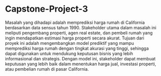 # Capstone-Project-3

Masalah yang dihadapi adalah memprediksi harga rumah di California berdasarkan data sensus tahun 1990. Stakeholder utama dalam masalah ini meliputi pengembang properti, agen real estate, dan pembeli rumah yang ingin mendapatkan estimasi harga properti secara akurat. Tujuan dari proyek ini adalah mengembangkan model prediktif yang mampu memprediksi harga rumah dengan tingkat akurasi yang tinggi, sehingga dapat digunakan untuk mendukung keputusan bisnis yang lebih informasional dan strategis. Dengan model ini, stakeholder dapat membuat keputusan yang lebih baik dalam menentukan harga jual, investasi properti, atau pembelian rumah di pasar California.
